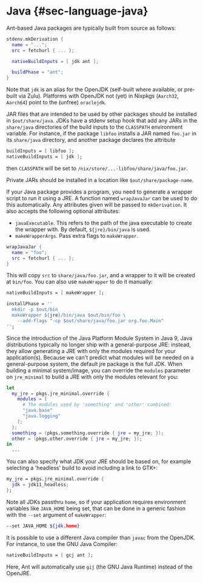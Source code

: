 # Java {#sec-language-java}

Ant-based Java packages are typically built from source as follows:

```nix
stdenv.mkDerivation {
  name = "...";
  src = fetchurl { ... };

  nativeBuildInputs = [ jdk ant ];

  buildPhase = "ant";
}
```

Note that `jdk` is an alias for the OpenJDK (self-built where available,
or pre-built via Zulu). Platforms with OpenJDK not (yet) in Nixpkgs
(`Aarch32`, `Aarch64`) point to the (unfree) `oraclejdk`.

JAR files that are intended to be used by other packages should be
installed in `$out/share/java`. JDKs have a stdenv setup hook that add
any JARs in the `share/java` directories of the build inputs to the
`CLASSPATH` environment variable. For instance, if the package `libfoo`
installs a JAR named `foo.jar` in its `share/java` directory, and
another package declares the attribute

```nix
buildInputs = [ libfoo ];
nativeBuildInputs = [ jdk ];
```

then `CLASSPATH` will be set to
`/nix/store/...-libfoo/share/java/foo.jar`.

Private JARs should be installed in a location like
`$out/share/package-name`.

If your Java package provides a program, you need to generate a wrapper
script to run it using a JRE. A function named `wrapJavaJar` can be used
to do this automatically. Any attributes given will be passed to
`mkDerivation`. It also accepts the following optional attributes:

* `javaExecutable`. This refers to the path of the java executable to
create the wrapper with. By default, `${jre}/bin/java` is used.
* `makeWrapperArgs`. Pass extra flags to `makeWrapper`.

```nix
wrapJavaJar {
  name = "foo";
  src = fetchurl { ... };
}
```

This will copy `src` to `share/java/foo.jar`, and a wrapper to it will
be created at `bin/foo`. You can also use `makeWrapper` to do it manually:

```nix
nativeBuildInputs = [ makeWrapper ];

installPhase = ''
  mkdir -p $out/bin
  makeWrapper ${jre}/bin/java $out/bin/foo \
    --add-flags "-cp $out/share/java/foo.jar org.foo.Main"
'';
```

Since the introduction of the Java Platform Module System in Java 9,
Java distributions typically no longer ship with a general-purpose JRE:
instead, they allow generating a JRE with only the modules required for
your application(s). Because we can't predict what modules will be
needed on a general-purpose system, the default jre package is the full
JDK. When building a minimal system/image, you can override the
`modules` parameter on `jre_minimal` to build a JRE with only the
modules relevant for you:

```nix
let
  my_jre = pkgs.jre_minimal.override {
    modules = [
      # The modules used by 'something' and 'other' combined:
      "java.base"
      "java.logging"
    ];
  };
  something = (pkgs.something.override { jre = my_jre; });
  other = (pkgs.other.override { jre = my_jre; });
in
  ...
```

You can also specify what JDK your JRE should be based on, for example
selecting a 'headless' build to avoid including a link to GTK+:

```nix
my_jre = pkgs.jre_minimal.override {
  jdk = jdk11_headless;
};
```

Note all JDKs passthru `home`, so if your application requires
environment variables like `JAVA_HOME` being set, that can be done in a
generic fashion with the `--set` argument of `makeWrapper`:

```bash
--set JAVA_HOME ${jdk.home}
```

It is possible to use a different Java compiler than `javac` from the
OpenJDK. For instance, to use the GNU Java Compiler:

```nix
nativeBuildInputs = [ gcj ant ];
```

Here, Ant will automatically use `gij` (the GNU Java Runtime) instead of
the OpenJRE.
